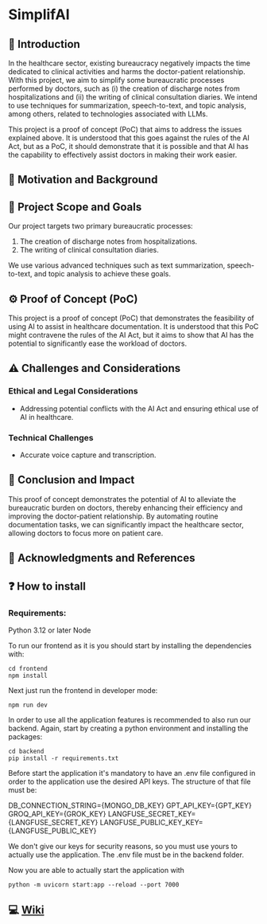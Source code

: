 # SimplifAI

## 👋 Introduction
In the healthcare sector, existing bureaucracy negatively impacts the time dedicated to clinical activities and harms the doctor-patient relationship. With this project, we aim to simplify some bureaucratic processes performed by doctors, such as (i) the creation of discharge notes from hospitalizations and (ii) the writing of clinical consultation diaries. We intend to use techniques for summarization, speech-to-text, and topic analysis, among others, related to technologies associated with LLMs.

This project is a proof of concept (PoC) that aims to address the issues explained above. It is understood that this goes against the rules of the AI Act, but as a PoC, it should demonstrate that it is possible and that AI has the capability to effectively assist doctors in making their work easier.

## 🏥 Motivation and Background

## 🎯 Project Scope and Goals
Our project targets two primary bureaucratic processes:
1. The creation of discharge notes from hospitalizations.
2. The writing of clinical consultation diaries.

We use various advanced techniques such as text summarization, speech-to-text, and topic analysis to achieve these goals.

## ⚙️ Proof of Concept (PoC)

This project is a proof of concept (PoC) that demonstrates the feasibility of using AI to assist in healthcare documentation. It is understood that this PoC might contravene the rules of the AI Act, but it aims to show that AI has the potential to significantly ease the workload of doctors.

## ⚠️ Challenges and Considerations

### Ethical and Legal Considerations
- Addressing potential conflicts with the AI Act and ensuring ethical use of AI in healthcare.

### Technical Challenges
- Accurate voice capture and transcription.

## 🌟 Conclusion and Impact 

This proof of concept demonstrates the potential of AI to alleviate the bureaucratic burden on doctors, thereby enhancing their efficiency and improving the doctor-patient relationship. By automating routine documentation tasks, we can significantly impact the healthcare sector, allowing doctors to focus more on patient care.

## 🙏 Acknowledgments and References 

## ❓ How to install 

### Requirements:

Python 3.12 or later
Node

To run our frontend as it is you should start by installing the dependencies with:

    cd frontend
    npm install

Next just run the frontend in developer mode:

    npm run dev

In order to use all the application features is recommended to also run our backend. Again, start by creating a python environment and installing the packages:

    cd backend
    pip install -r requirements.txt

Before start the application it's mandatory to have an .env file configured in order to the application use the desired API keys. The structure of that file must be:

DB_CONNECTION_STRING={MONGO_DB_KEY}
GPT_API_KEY={GPT_KEY}
GROQ_API_KEY={GROK_KEY}
LANGFUSE_SECRET_KEY={LANGFUSE_SECRET_KEY}
LANGFUSE_PUBLIC_KEY_KEY={LANGFUSE_PUBLIC_KEY}

We don't give our keys for security reasons, so you must use yours to actually use the application. The .env file must be in the backend folder.

Now you are able to actually start the application with

    python -m uvicorn start:app --reload --port 7000

## 💻 [Wiki]()